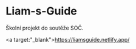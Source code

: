 # Liam-s-Guide
Školní projekt do soutěže SOČ.

<a target:"_blank">https://liamsguide.netlify.app/</a>
